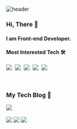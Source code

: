 ![header](https://capsule-render.vercel.app/api?type=soft&color=auto&height=150&section=header&text=WonseogChoi&fontSize=70&animation=twinkling)

### Hi, There 🤟

#### I am Front-end Developer.

#### Most Interested Tech 🛠

<p align="left">
    <img src="https://img.shields.io/badge/Javacript-F7DF1E?style=flat-square&logo=JavaScript&logoColor=white"/></a>&nbsp;
    <img src="https://img.shields.io/badge/Typescript-3178C6?style=flat-square&logo=TypeScript&logoColor=white"/></a>&nbsp;
    <img src="https://img.shields.io/badge/Styled_Component-DB7093?style=flat-square&logo=styled-components&logoColor=white"/></a>&nbsp;
    <img src="https://img.shields.io/badge/React-61DAFB?style=flat-square&logo=React&logoColor=white"/></a>&nbsp; 
    <img src="https://img.shields.io/badge/Redux-764ABC?style=flat-square&logo=Redux&logoColor=white"/></a>&nbsp; 
    <br/>
</p>
<br>

### My Tech Blog 👀

 <p align="left">
  <a href="https://1seok2.github.io"><img src="https://img.shields.io/badge/Tech%20Blog-11B48A?style=flat-square&logo=Vimeo&logoColor=white&link=https://goeslog.github.io"/></a>&nbsp
</p> 

![](https://github-profile-summary-cards.vercel.app/api/cards/profile-details?username=1seok2&theme=vue)
![](https://github-profile-summary-cards.vercel.app/api/cards/most-commit-language?username=1seok2&theme=vue)
![](https://github-profile-summary-cards.vercel.app/api/cards/stats?username=1seok2&theme=vue)
